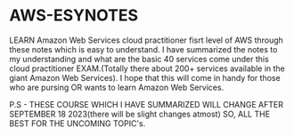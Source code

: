 # AWS-ESYNOTES
LEARN Amazon Web Services cloud practitioner fisrt level of AWS through these notes which is easy to understand. I have summarized the notes to my understanding and what are the basic 40 services come under this cloud practitioner EXAM.(Totally there about 200+ services available in the giant Amazon Web Services).
I hope that this will come in handy for those who are pursing OR wants to learn Amazon Web Services. 

P.S - THESE COURSE WHICH I HAVE SUMMARIZED WILL CHANGE AFTER SEPTEMBER 18 2023(there will be slight changes atmost)
SO, ALL THE BEST FOR THE UNCOMING TOPIC's.
